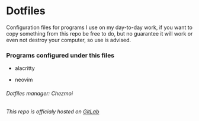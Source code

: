 # Dotfiles

Configuration files for programs I use on my day-to-day work, if you want to
copy something from this repo be free to do, but no guarantee it will work or
even not destroy your computer, so use is advised.

### Programs configured under this files

- alacritty

- neovim

<h6>Dotfiles manager: Chezmoi</h6>
<h6>This repo is officialy hosted on <a href="https://gitlab.com/jotape/dotfiles">GitLab</a></h6>
